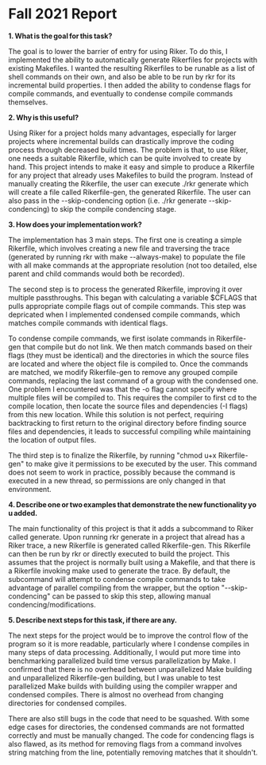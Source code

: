 # Fall 2021 Report

**1. What is the goal for this task?**

The goal is to lower the barrier of entry for using Riker. To do this, I implemented the ability to automatically generate Rikerfiles for projects with existing Makefiles. I wanted the resulting Rikerfiles to be runable as a list of shell commands on their own, and also be able to be run by rkr for its incremental build properties. I then added the ability to condense flags for compile commands, and eventually to condense compile commands themselves.

**2. Why is this useful?**

Using Riker for a project holds many advantages, especially for larger projects where incremental builds can drastically improve the coding process through decreased build times. The problem is that, to use Riker, one needs a suitable Rikerfile, which can be quite involved to create by hand. This project intends to make it easy and simple to produce a Rikerfile for any project that already uses Makefiles to build the program. Instead of manually creating the Rikerfile, the user can execute ./rkr generate which will create a file called Rikerfile-gen, the generated Rikerfile. The user can also pass in the --skip-condencing option (i.e. ./rkr generate --skip-condencing) to skip the compile condencing stage.

**3. How does your implementation work?**

The implementation has 3 main steps. The first one is creating a simple Rikerfile, which involves creating a new file and traversing the trace (generated by running rkr with make --always-make) to populate the file with all make commands at the appropriate resolution (not too detailed, else parent and child commands would both be recorded). 

The second step is to process the generated Rikerfile, improving it over multiple passthroughs. This began with calculating a variable $CFLAGS that pulls appropriate compile flags out of compile commands. This step was depricated when I implemented condensed compile commands, which matches compile commands with identical flags.

To condense compile commands, we first isolate commands in Rikerfile-gen that compile but do not link. We then match commands based on their flags (they must be identical) and the directories in which the source files are located and where the object file is compiled to. Once the commands are matched, we modify Rikerfile-gen to remove any grouped compile commands, replacing the last command of a group with the condensed one. One problem I encountered was that the -o flag cannot specify where multiple files will be compiled to. This requires the compiler to first cd to the compile location, then locate the source files and dependencies (-I flags) from this new location. While this solution is not perfect, requiring backtracking to first return to the original directory before finding source files and dependencies, it leads to successful compiling while maintaining the location of output files.

The third step is to finalize the Rikerfile, by running "chmod u+x Rikerfile-gen" to make give it permissions to be executed by the user. This command does not seem to work in practice, possibly because the command is executed in a new thread, so permissions are only changed in that environment.

**4. Describe one or two examples that demonstrate the new functionality you added.**

The main functionality of this project is that it adds a subcommand to Riker called generate. Upon running rkr generate in a project that alread has a Riker trace, a new Rikerfile is generated called Rikerfile-gen. This Rikerfile can then be run by rkr or directly executed to build the project. This assumes that the project is normally built using a Makefile, and that there is a Rikerfile invoking make used to generate the trace. By default, the subcommand will attempt to condense compile commands to take advantage of parallel compiling from the wrapper, but the option "--skip-condencing" can be passed to skip this step, allowing manual condencing/modifications.

**5. Describe next steps for this task, if there are any.**

The next steps for the project would be to improve the control flow of the program so it is more readable, particularly where I condense compiles in many steps of data processing. Additionally, I would put more time into benchmarking parallelized build time versus parallelization by Make. I confirmed that there is no overhead between unparallelized Make building and unparallelized Rikerfile-gen building, but I was unable to test parallelized Make builds with building using the compiler wrapper and condensed compiles. There is almost no overhead from changing directories for condensed compiles.

There are also still bugs in the code that need to be squashed. With some edge cases for directories, the condensed commands are not formatted correctly and must be manually changed. The code for condencing flags is also flawed, as its method for removing flags from a command involves string matching from the line, potentially removing matches that it shouldn't.